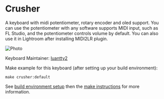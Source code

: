 Crusher
===
A keyboard with midi potentiometer, rotary encoder and oled support.
You can use the potentiometer with any software supports MIDI input, such as FL Studio, and the potentiometer controls volume by default. You can also use it in Lightroom after installing MIDI2LR plugin.

![Photo](https://i.imgur.com/lK41vY3.jpg)

Keyboard Maintainer: [luantty2](https://github.com/luantty2)

Make example for this keyboard (after setting up your build environment):

    make crusher:default

See [build environment setup](https://docs.qmk.fm/#/getting_started_build_tools) then the [make instructions](https://docs.qmk.fm/#/getting_started_make_guide) for more information.
